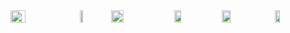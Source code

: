 <div style="display: flex;">
<img width=22% src=https://octodex.github.com/images/goretocat.png />
<img width=10% src=https://octodex.github.com/images/daftpunktocat-thomas.gif />
<img width=20% src=https://octodex.github.com/images/daftpunktocat-guy.gif />

<img width=15% src=https://octodex.github.com/images/daftpunktocat-thomas.gif />

<img width=17% src=https://octodex.github.com/images/spidertocat.png />

<img width=12% src=https://octodex.github.com/images/daftpunktocat-thomas.gif />

</div>
